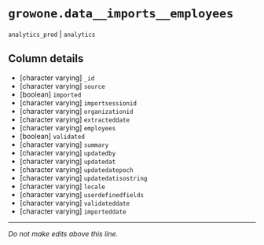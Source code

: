 # `growone.data__imports__employees`
`analytics_prod` | `analytics`

## Column details
* [character varying] `_id`
* [character varying] `source`
* [boolean]   `imported`
* [character varying] `importsessionid`
* [character varying] `organizationid`
* [character varying] `extracteddate`
* [character varying] `employees`
* [boolean]   `validated`
* [character varying] `summary`
* [character varying] `updatedby`
* [character varying] `updatedat`
* [character varying] `updatedatepoch`
* [character varying] `updatedatisostring`
* [character varying] `locale`
* [character varying] `userdefinedfields`
* [character varying] `validateddate`
* [character varying] `importeddate`

-------------------------------------------------------------------------------
*Do not make edits above this line.*
